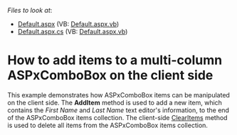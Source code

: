 <!-- default file list -->
*Files to look at*:

* [Default.aspx](./CS/WebSite/Default.aspx) (VB: [Default.aspx.vb](./VB/WebSite/Default.aspx.vb))
* [Default.aspx.cs](./CS/WebSite/Default.aspx.cs) (VB: [Default.aspx.vb](./VB/WebSite/Default.aspx.vb))
<!-- default file list end -->
# How to add items to a multi-column ASPxComboBox on the client side


<p>This example demonstrates how ASPxComboBox items can be manipulated on the client side. The <strong>AddItem</strong> method is used to add a new item, which contains the <i>First Name</i> and <i>Last Name</i> text editor's information, to the end of the ASPxComboBox items collection. The client-side <a href="http://documentation.devexpress.com/#AspNet/DevExpressWebASPxEditorsScriptsASPxClientComboBox_ClearItemstopic"><u>ClearItems</u></a> method is used to delete all items from the ASPxComboBox items collection.</p>

<br/>


